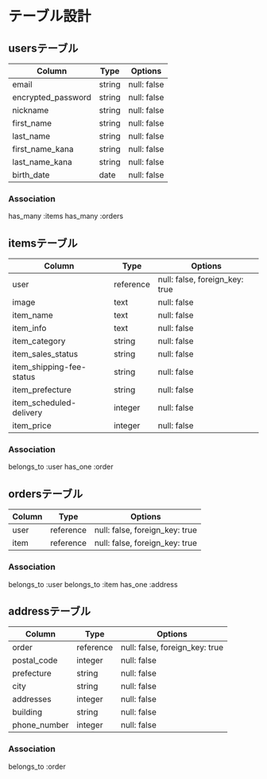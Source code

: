 # テーブル設計

## usersテーブル

| Column             | Type    | Options     |
| ------------------ | ------- | ----------- |
| email              | string  | null: false |
| encrypted_password | string  | null: false |
| nickname           | string  | null: false |
| first_name         | string  | null: false |
| last_name          | string  | null: false |
| first_name_kana    | string  | null: false |
| last_name_kana     | string  | null: false |
| birth_date         | date    | null: false |

### Association
has_many :items
has_many :orders

## itemsテーブル

| Column                   | Type      | Options                       |
| ------------------------ | --------- | ----------------------------- |
| user                     | reference | null: false, foreign_key: true|
| image                    | text      | null: false                   |
| item_name                | text      | null: false                   |
| item_info                | text      | null: false                   |
| item_category            | string    | null: false                   |
| item_sales_status        | string    | null: false                   |
| item_shipping-fee-status | string    | null: false                   |
| item_prefecture          | string    | null: false                   |
| item_scheduled-delivery  | integer   | null: false                   |
| item_price               | integer   | null: false                   |

### Association
belongs_to :user
has_one    :order

## ordersテーブル

| Column                   | Type      | Options                       |
| ------------------------ | --------- | ----------------------------- |
| user                     | reference | null: false, foreign_key: true|
| item                     | reference | null: false, foreign_key: true|

### Association
belongs_to :user
belongs_to :item
has_one    :address

## addressテーブル

| Column       | Type      | Options                       |
| ------------ | --------- | ----------------------------- |
| order        | reference | null: false, foreign_key: true|
| postal_code  | integer   | null: false                   |
| prefecture   | string    | null: false                   |
| city         | string    | null: false                   |
| addresses    | integer   | null: false                   |
| building     | string    | null: false                   |
| phone_number | integer   | null: false                   |

### Association
belongs_to :order



